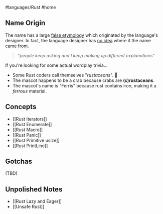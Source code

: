 #languages/Rust #home 
## Name Origin
The name has a large [false etymology](https://en.wikipedia.org/wiki/False_etymology) which originated by the language's designer. In fact, the language designer has [no idea](https://www.reddit.com/r/rust/comments/27jvdt/internet_archaeology_the_definitive_endall_source/) where it the name came from.

> "*people keep asking and I keep making up different explanations*"

If you're looking for some actual wordplay trivia...
- Some Rust coders call themselves "*rustaceans*". 🦀
- The mascot happens to be a crab because crabs are **(c)rustaceans**.
- The mascot's name is "Ferris" because rust contains iron, making it a *ferrous* material.
## Concepts
* [[Rust Iterators]]
* [[Rust Enumerate]]
* [[Rust Macro]]
* [[Rust Panic]]
* [[Rust Primitive usize]]
* [[Rust PrintLine]]
## Gotchas
(TBD)
## Unpolished Notes
* [[Rust Lazy and Eager]]
* [[Unsafe Rust]]